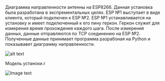 Диаграмма направленности антенны на ESP8266.
Данная установка была разработана в экспрементальных целях.
ESP №1 выступает в виде клиента, который подключен к ESP №2.
ESP №1 устанавливается на установку и имеет подключенный к его пину геркон.
Геркон служит для измерения время прохождения каждого шага.
После измерения данных, данные отправляются по TCP соединению на ESP №2.
Полученные данные принимает программа разрабоная на Python и показывавет диаграмму направленности.

![alt text](https://github.com/roboeggs/AntennaRadiationPattern/tree/main/images/chart.jpg)

Модель устаноки.r

![Image text](https://github.com/roboeggs/AntennaRadiationPattern/tree/main/images/installation.jpg)
